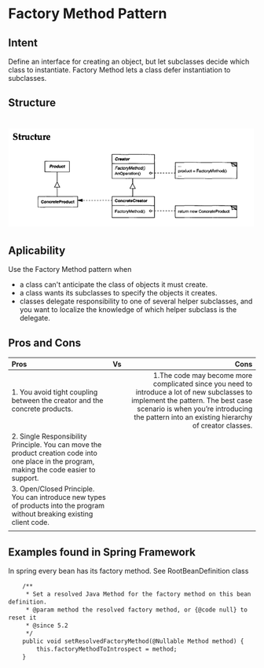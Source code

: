 # Factory Method Pattern

## Intent

Define an interface for creating an object, but let subclasses decide which class to
instantiate. Factory Method lets a class defer instantiation to subclasses.

## Structure

# <img src="../../../../../src/main/resources/docs/Factory Method Pattern.png" width="500" height="200">

## Aplicability

Use the Factory Method pattern when
 - a class can't anticipate the class of objects it must create.
 - a class wants its subclasses to specify the objects it creates.
 - classes delegate responsibility to one of several helper subclasses, and you want
to localize the knowledge of which helper subclass is the delegate. 

## Pros and Cons

| Pros                                                                                                                                         | Vs  |                                                                                                                                                                                                                              Cons |
|:---------------------------------------------------------------------------------------------------------------------------------------------|:---:|----------------------------------------------------------------------------------------------------------------------------------------------------------------------------------------------------------------------------------:|
| 1. You avoid tight coupling between the creator and the concrete products.                                                                   |     | 1.The code may become more complicated since you need to introduce a lot of new subclasses to implement the pattern. The best case scenario is when you’re introducing the pattern into an existing hierarchy of creator classes. |
| 2. Single Responsibility Principle. You can move the product creation code into one place in the program, making the code easier to support. |     |                                                                                                                                                                                                                                   |
| 3. Open/Closed Principle. You can introduce new types of products into the program without breaking existing client code.                    |     |                                                                                                                                                                                                                                   |    
|                                                                                                                                              |     |                                                                                                                                                                                                                                   |


## Examples found in Spring Framework

In spring every bean has its factory method. 
See RootBeanDefinition class

```
	/**
	 * Set a resolved Java Method for the factory method on this bean definition.
	 * @param method the resolved factory method, or {@code null} to reset it
	 * @since 5.2
	 */
	public void setResolvedFactoryMethod(@Nullable Method method) {
		this.factoryMethodToIntrospect = method;
	}

```